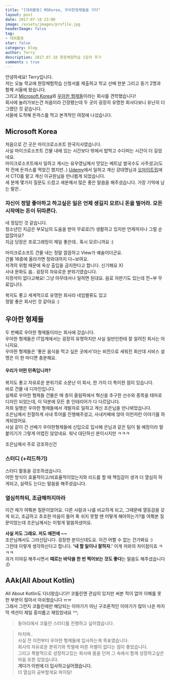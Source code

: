 ```yaml
---
title: "[대외활동] MSKorea, 우아한형제들을 가다"
layout: post
date: 2017-07-18 23:00
image: /assets/images/profile.jpg
headerImage: false
tag:
- 대외활동
star: false
category: blog
author: Terry
description: 2017.07.18 현장체험학습 1일차 후기
comments : true
---
```

안녕하세요! Terry입니다.  
저는 오늘 학교에 현장체험학습 신청서를 제출하고 학교 선배 한분 그리고 동기 2명과 함께 서울에 왔습니다.  
그리고 [Microsoft Korea](https://www.microsoft.com/ko-kr/)와 [우아한 형제들](www.woowahan.com/)이라는 회사를 견학했습니다!  
회사에 놀러가보는건 처음이라 긴장됐는데 두 곳이 굉장히 유명한 회사다보니 유난히 더 그랬던 것 같습니다.  
서울에 도착해 돈까스를 먹고 본격적인 여정에 나섰습니다.  

Microsoft Korea
---
처음으로 간 곳은 마이크로소프트 한국지사였습니다.  
사실 마이크로소프트 건물 내에 있는 시간보다 밖에서 밥먹고 수다떠는 시간이 더 길었네요.  
마이크로소프트에서 일하고 계시는 유우영님께서 맛있는 베트남 쌀국수도 사주셨고(도착 전에 돈까스를 먹었긴 했지만..) [Udemy](https://www.udemy.com/)에서 일하고 계신 강대명님과 [오마이트립](www.ohmytrip.com/)에서 CTO를 맡고 계신 이규원님을 만나뵙게 되었습니다.  
세 분께 몇가지 질문도 드렸고 세분께서 많은 좋은 말씀을 해주셨습니다. 가장 기억에 남는 말은..  
### 자신이 정말 좋아하고 하고싶은 일은 언제 생길지 모르니 돈을 벌어라. 모든 시작에는 돈이 뒤따른다.  
네 정답인 것 같습니다.  
청소년인 지금은 부모님의 도움을 받아 무료로(?) 생활하고 있지만 언제까지나 그럴 순 없잖아요?  
지금 당장은 프로그래밍이 제일 좋은데.. 혹시 모르니까요 :)  
  
마이크로소프트 건물 내는 정말 깔끔하고 View가 예술이더군요.  
건물 16층에 올라가면 청와대까지 다~보여요.  
저격의 위험 때문에 옥상 출입을 금지한다고 합니다. 신기해요 X)  
사내 문화도 음.. 굉장히 자유로운 분위기였습니다.  
지정석이 없다고해요! 그냥 아무데서나 일하면 된대요. 음료 자판기도 있는데 전~부 무료입니다.  
  
복지도 좋고 세계적으로 유명한 회사라 네임밸류도 있고  
정말 좋은 회사인 것 같아요 :)  

우아한 형제들
---
두 번째로 우아한 형제들이라는 회사에 갔습니다.  
우아한 형제들은 IT업계에서는 굉장히 유명하지만 사실 일반인한테 잘 알려진 회사는 아니지요.  
우아한 형제들은 '좋은 음식을 먹고 싶은 곳에서'라는 비전으로 세워진 회산데 서비스 설명은 이 한 마디면 충분해요.  
  
#### 우리가 어떤 민족입니까?  
  
복지도 좋고 자유로운 분위기로 소문난 이 회사, 한 가지 더 특이한 점이 있습니다.  
바로 건물 내 디자인입니다.  
실제로 우아한 형제들 건물은 매 층이 올림픽에서 혁신을 추구한 선수와 종목을 테마로 디자인 되었는데, 이 덕분에 모든 층 인테리어가 다 다르답니다.  
저희 일행은 우아한 형제들에서 개발자로 일하고 계신 조은님을 만나뵈었습니다.  
조은님께서 친절하게 사내 투어를 진행해주셨고, 사내카페에 앉아 이런저런 이야기를 하게되었어요.  
사실 같이 간 선배가 우아한형제들에 신입으로 입사해 은님과 같은 팀이 될 예정이라 말 붙이기가 그렇게 어렵진 않았네요. 워낙 대단하신 분이시지만 ㅋㅋㅋ  
  
조은님께서 주로 강조하신건  
  
### 스터디 (+리드하기)
스터디 활동을 강조하셨습니다.  
어떤 방식이 효율적이고/비효율적이었는지와 리드를 할 때 책임감이 생겨 더 열심히 하게되고, 실력도 는다는 말씀을 해주셨습니다.  

### 열심히하되, 조급해하지마라
이건 제가 여쭤본 질문이었어요. 다른 사람과 나를 비교하게 되고, 그때문에 열등감을 갖게 되고, 조급하고 초조한 마음이 들어 푹 쉬지 못할 땐 어떻게 해야하는가?를 여쭤본 질문이었는데 조은님께서는 이렇게 말씀하셨어요.  
  
**사실 저도 그래요. 저도 예전에 ~~**  
조은님께서도 그러신답니다. 굉장한 분이신데도요. 이건 어쩔 수 없는 건가봐요 :)  
그런데 이렇게 생각하신다고 합니다. **'내 할 일이나 잘하자.'** 이게 저와의 차이점이죠 ㅋㅋㅋ  
과거 이야길 해주시면서 **때로는 바닥을 한 번 찍어보는 것도 좋다**는 말씀도 해주셨습니다 :D  
  
AAk(All About Kotlin)
---
All About Kotlin도 다녀왔습니다!!
코틀린엔 관심이 있지만 써본 적이 없어 이해를 못한 부분이 많아서 아쉬웠습니다 ㅠㅠ  
그래서 그런지 코틀린에만 해당되는 이야기가 아닌 구조론적인 이야기가 많이 나온 마지막 섹션이 제일 흥미롭고 재밌었네요 ^^;  

> 동아리에서 코틀린 스터디를 진행하고 싶어졌습니다.

<div class="breaker"></div>

> 마치며..  
> 사실 전 이전부터 우아한 형제들에 입사하는게 목표였습니다.  
> 회사의 자유로운 분위기와 학벌에 따른 차별이 없다는 점이 좋았습니다.  
> 그리고 폭발적으로 성장하고있는 회사에 몸을 던져 그 속에서 함께 성장하고싶은 마음 또한 있었습니다.  
> **게다가 이번에 더 입사하고싶어졌습니다.**  
> 더 열심히 공부할게요 파이팅!



